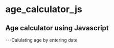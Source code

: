 # age_calculator_js
<h2>Age calculator using Javascript</h2>
<p>---Calulating age by entering date</p>
